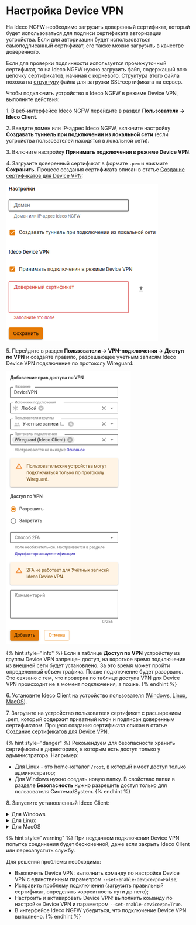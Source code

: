 # Настройка Device VPN

На Ideco NGFW необходимо загрузить доверенный сертификат, который будет использоваться для подписи сертификата авторизации устройства. Если для авторизации будет использоваться самоподписанный сертификат, его также можно загрузить в качестве доверенного.

Если для проверки подлинности используется промежуточный сертификат, то на Ideco NGFW нужно загрузить файл, содержащий всю цепочку сертификатов, начиная с корневого. Структура этого файла похожа на [структуру](/settings/services/certificates/upload-ssl-certificate-to-server.md) файла для загрузки SSL-сертификата на сервер.

Чтобы подключить устройство к Ideco NGFW в режиме Device VPN, выполните действия:

1\. В веб-интерфейсе Ideco NGFW перейдите в раздел **Пользователи -> Ideco Client**.

2\. Введите домен или IP-адрес Ideco NGFW, включите настройку **Создавать туннель при подключении из локальной сети** (если устройства пользователей находятся в локальной сети).

3\. Включите настройку **Принимать подключения в режиме Device VPN**.

4\. Загрузите доверенный сертификат в формате `.pem` и нажмите **Сохранить**. Процесс создания сертификата описан в статье [Создание сертификатов для Device VPN](/settings/users/ideco-client/device-vpn-cert.md):

![](/.gitbook/assets/ideco-client6.png)

5\. Перейдите в раздел **Пользователи -> VPN-подключения -> Доступ по VPN** и создайте правило, разрешающее учетным записям Ideco Device VPN подключение по протоколу Wireguard:

![](/.gitbook/assets/vpn-authorization18.png)

{% hint style="info" %}
Если в таблице **Доступ по VPN** устройству из группы Device VPN запрещен доступ, на короткое время подключение из внешней сети будет установлено. За это время может пройти определенный объем трафика.
Позже подключение будет разорвано. Это связано с тем, что проверка по таблице доступа VPN для Device VPN происходит не в момент подключения, а позже.
{% endhint %}

6\. Установите Ideco Client на устройство пользователя ([Windows](/settings/users/ideco-client/ideco-client-windows.md), [Linux](/settings/users/ideco-client/ideco-client-linux.md), [MacOS](/settings/users/ideco-client/ideco-client-macos.md)).

7\. Загрузите на устройство пользователя сертификат с расширением .pem, который содержит приватный ключ и подписан доверенным сертификатом. Процесс создания сертификата описан в статье [Создание сертификатов для Device VPN](/settings/users/ideco-client/device-vpn-cert.md).

{% hint style="danger" %}
Рекомендуем для безопасности хранить сертификаты в директориях, к которым есть доступ только у администратора. Например:
* Для Linux - это home-каталог `/root`, в который имеет доступ только администратор;
* Для Windows нужно создать новую папку. В свойствах папки в разделе **Безопасность** нужно разрешить доступ только для пользователя Система/System.
{% endhint %}

8\. Запустите установленный Ideco Client:

<details>
<summary>Для Windows</summary>

Откройте командную строку от имени администратора и введите:

{% code overflow="wrap" %}
```
<абсолютный путь до IdecoClient>\IdecoClient.exe --set-devicevpn-cert-path=<абсолютный путь до файла сертификата> --set-devicevpn-host=<адрес NGFW> --set-enable-devicevpn=True
```
{% endcode %}

</details>

<details>
<summary>Для Linux</summary>

Откройте терминал и введите:

{% code overflow="wrap" %}
```
sudo <абсолютный путь до IdecoClient>/ld.so --argv0 IdecoClient --library-path <абсолютный путь до IdecoClient>/lib <абсолютный путь до IdecoClient>/IdecoClient --set-devicevpn-cert-path=<абсолютный путь до файла сертификата> --set-devicevpn-host=<адрес NGFW> --set-enable-devicevpn=True
```
{% endcode %}

Для вывода заданных параметров в консоль воспользуйтесь командой:

{% code overflow="wrap" %}
```
sudo <абсолютный путь до IdecoClient>/ld.so --argv0 IdecoClient --library-path <абсолютный путь до IdecoClient>/lib <абсолютный путь до IdecoClient>/IdecoClient --print-devicevpn-config=True
```
{% endcode %}

</details>

<details>
<summary>Для MacOS</summary>

Откройте терминал и введите:

{% code overflow="wrap" %}
```
sudo <абсолютный путь до IdecoClient>/IdecoClient --set-devicevpn-cert-path=<абсолютный путь до файла сертификата> --set-devicevpn-host=<адрес NGFW> --set-enable-devicevpn=True
```
{% endcode %}

Для вывода заданных параметров в консоль воспользуйтесь командой:

{% code overflow="wrap" %}
```
(sudo) <абсолютный путь до IdecoClient>/IdecoClient --print-devicevpn-config=True
```
{% endcode %}

</details>

{% hint style="warning" %}
При неудачном подключении Device VPN попытка соединения будет бесконечной, даже если закрыть Ideco Client или перезапустить службу.

Для решения проблемы необходимо:

* Выключить Device VPN: выполнить команду по настройке Device VPN с единственным параметром `--set-enable-devicevpn=False`;
* Исправить проблему подключения (загрузить правильный сертификат, определить корректность пути до него);
* Настроить и активировать Device VPN: выполнить команду по настройке Device VPN и параметром `--set-enable-devicevpn=True`.
* В интерфейсе Ideco NGFW убедиться, что подключение Device VPN выполнено.
{% endhint %}